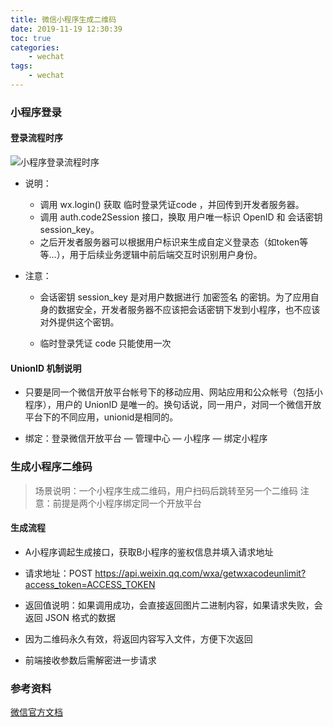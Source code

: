 ```yaml
---
title: 微信小程序生成二维码
date: 2019-11-19 12:30:39
toc: true
categories: 
    - wechat
tags:
    - wechat
---
```


### 小程序登录


#### 登录流程时序

![小程序登录流程时序](https://cdn.jsdelivr.net/gh/CrazyDuck827/CrazyDuck827.github.io/image/wx1.jpg)

- 说明：
    - 调用 wx.login() 获取 临时登录凭证code ，并回传到开发者服务器。
    - 调用 auth.code2Session 接口，换取 用户唯一标识 OpenID 和 会话密钥 session_key。
    - 之后开发者服务器可以根据用户标识来生成自定义登录态（如token等等…），用于后续业务逻辑中前后端交互时识别用户身份。
    
- 注意：
    - 会话密钥 session_key 是对用户数据进行 加密签名 的密钥。为了应用自身的数据安全，开发者服务器不应该把会话密钥下发到小程序，也不应该对外提供这个密钥。
      
    - 临时登录凭证 code 只能使用一次

#### UnionID 机制说明

- 只要是同一个微信开放平台帐号下的移动应用、网站应用和公众帐号（包括小程序），用户的 UnionID 是唯一的。换句话说，同一用户，对同一个微信开放平台下的不同应用，unionid是相同的。

- 绑定：登录微信开放平台 — 管理中心 — 小程序 — 绑定小程序

### 生成小程序二维码

>场景说明：一个小程序生成二维码，用户扫码后跳转至另一个二维码
>注意：前提是两个小程序绑定同一个开放平台

#### 生成流程
- A小程序调起生成接口，获取B小程序的鉴权信息并填入请求地址

- 请求地址：POST https://api.weixin.qq.com/wxa/getwxacodeunlimit?access_token=ACCESS_TOKEN

- 返回值说明：如果调用成功，会直接返回图片二进制内容，如果请求失败，会返回 JSON 格式的数据

- 因为二维码永久有效，将返回内容写入文件，方便下次返回

- 前端接收参数后需解密进一步请求

### 参考资料
[微信官方文档](https://developers.weixin.qq.com/miniprogram/dev/api-backend/open-api/qr-code/wxacode.getUnlimited.html)
